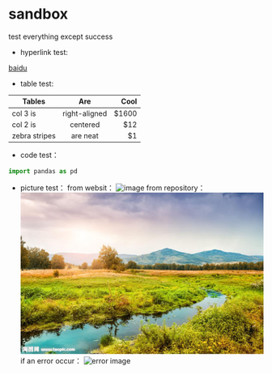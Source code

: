 # sandbox
test everything except success

- hyperlink test: 

[baidu](http://www.baidu.com)

- table test:

|Tables|Are|Cool|
|-|:-:|-:|
|col 3 is|right-aligned|$1600|
|col 2 is|centered|$12|
|zebra stripes|are neat|$1|

- code test：

```python
import pandas as pd
```

- picture test：
from websit：
![image](http://img01.taopic.com/150508/318763-15050PU9398.jpg)
from repository：
![image](https://github.com/CharmingYang/sandbox/blob/master/picture%20test.jpg)
if an error occur：
![error image](http://img01.taopic.com/150508/318763-15050PU939.jpg)
